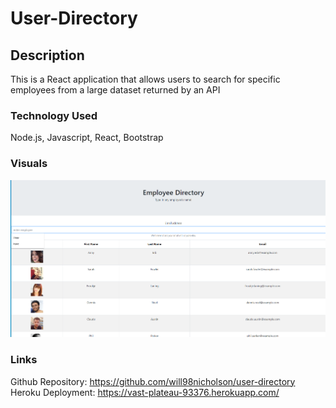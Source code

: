 # User-Directory


## Description
This is a React application that allows users to search for specific employees from a large dataset
returned by an API

### Technology Used

Node.js, Javascript, React, Bootstrap

### Visuals

![screenshot](./Images/directory.png)




### Links
Github Repository: https://github.com/will98nicholson/user-directory
Heroku Deployment: https://vast-plateau-93376.herokuapp.com/